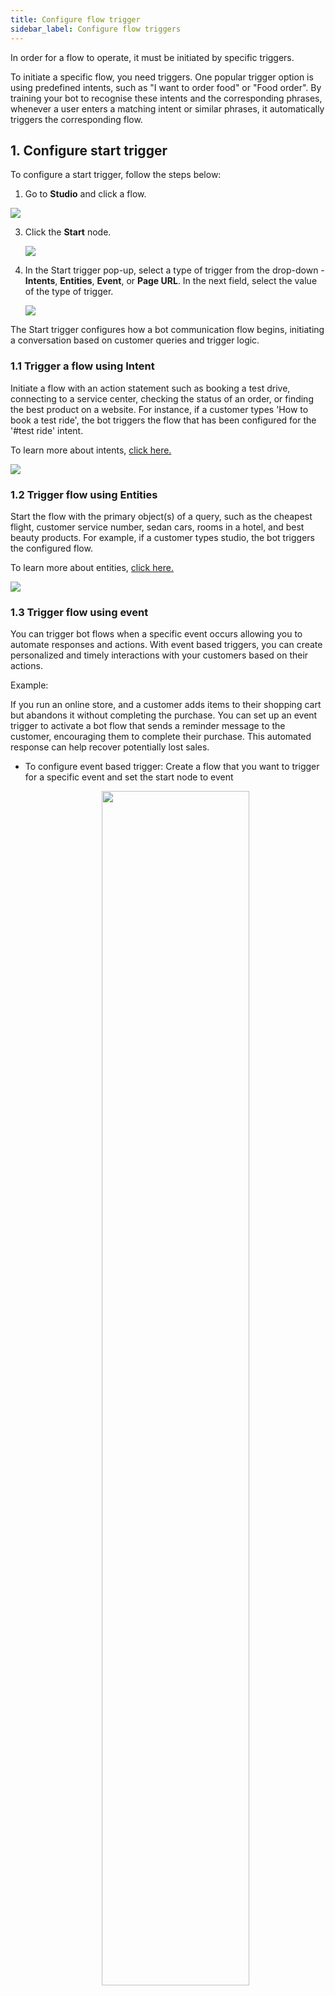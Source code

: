 ```yaml
---
title: Configure flow trigger 
sidebar_label: Configure flow triggers
---
```


In order for a flow to operate, it must be initiated by specific triggers. 

To initiate a specific flow, you need triggers. One popular trigger option is using predefined intents, such as "I want to order food" or "Food order". By training your bot to recognise these intents and the corresponding phrases, whenever a user enters a matching intent or similar phrases, it automatically triggers the corresponding flow.

## <a name="starttrigger"></a> 1. Configure start trigger

To configure a start trigger, follow the steps below:

1. Go to **Studio** and click a flow.

 ![](https://i.imgur.com/47ONnMU.png)


3. Click the **Start** node.

   ![](https://i.imgur.com/uGpfjTZ.png)

4. In the Start trigger pop-up, select a type of trigger from the drop-down - **Intents**, **Entities**, **Event**, or **Page URL**. In the next field, select the value of the type of trigger.

   ![](https://i.imgur.com/uRV6zAC.png)

The Start trigger configures how a bot communication flow begins, initiating a conversation based on customer queries and trigger logic.


### 1.1 Trigger a flow using Intent

Initiate a flow with an action statement such as booking a test drive, connecting to a service center, checking the status of an order, or finding the best product on a website. For instance, if a customer types 'How to book a test ride', the bot triggers the flow that has been configured for the '#test ride' intent.

To learn more about intents, [click here. ](https://docs.yellow.ai/docs/platform_concepts/studio/train/intents)

   ![](https://i.imgur.com/24m919A.png)

### 1.2  Trigger flow using Entities

Start the flow with the primary object(s) of a query, such as the cheapest flight, customer service number, sedan cars, rooms in a hotel, and best beauty products. For example, if a customer types studio, the bot triggers the configured flow. 

To learn more about entities, [click here. ](https://docs.yellow.ai/docs/platform_concepts/studio/train/entities#-3-types-of-entities)


   ![](https://i.imgur.com/Y5dviXE.jpg)


### 1.3 Trigger flow using event

You can trigger bot flows when a specific event occurs allowing you to automate responses and actions. With event based triggers, you can create personalized and timely interactions with your customers based on their actions.

Example:

If you run an online store, and a customer adds items to their shopping cart but abandons it without completing the purchase. You can set up an event trigger to activate a bot flow that sends a reminder message to the customer, encouraging them to complete their purchase. This automated response can help recover potentially lost sales.

* To configure event based trigger: Create a flow that you want to trigger for a specific event and set the start node to event 

   <center><img src="https://i.imgur.com/kCWiZah.png" width="70%"/></center>

You can trigger flows using any event that is enabled for the bot. This can include system events, user events, custom events, and integration related events. To know about various events that are available in the system, see [Events](https://docs.yellow.ai/docs/platform_concepts/studio/events/event-hub).

### 1.4 Trigger flow using page URL

Initiate a flow with a page Url. For example, triggering the help centre URL on the contact us page.

   ![](https://i.imgur.com/wt8EyFh.png)


### 1.5 Trigger flows from others flows via Execute flow node

You can set up when to trigger a flow manually from or inside another flow using [Execute Flow action node](https://docs.yellow.ai/docs/platform_concepts/studio/build/nodes/action-nodes#15-execute-flow).

 Add the **Execute Flow** node and select the flow you want to execute next. 
 
 For example, track your application, know your ID and view FAQs are three user responses linked to different flows (which are configured as separate flows). When one of the responses is sent, respective flows are executed.

   ![](https://i.imgur.com/zr7bkqW.jpg)
   
## 2. Add multiple triggers

 Click **Add new trigger** to add multiple triggers to the flow. You can train the bot with more than one start trigger to accommodate maximum use cases. Every trigger type has a logic for triggering the start of the communication. At least one logic must meet, when a customer is interacting with the website or application, to trigger a particular flow.


 ![](https://i.imgur.com/fF9TrGB.png)

A start trigger can have two events, three intents, and five entities. If you meet any conditions configured for the types of a trigger, the bot triggers the flow.

Let's say you have a chatbot for a customer support service. The start trigger for initiating a flow could include the following:

* **Events:** Customer visits the website's Contact Us page, Customer opens the mobile app.
* **Intents:** "I need assistance with my order, "Help me with a technical issue."
* **Entities:** Customer's order number, Product name or ID, Billing account number.

In this scenario, if any of the events occur or if a customer types one of the specified intents or provides relevant entities, the bot will trigger the flow and assist the customer accordingly.
